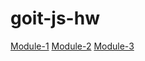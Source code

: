 # goit-js-hw

<a href="./module-1/index.html">Module-1</a>
<a href="./module-2/index.html">Module-2</a>
<a href="./module-3/index.html">Module-3</a>
